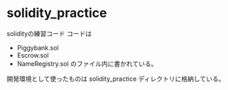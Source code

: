 # solidity_practice

solidityの練習コード
コードは
- Piggybank.sol
- Escrow.sol
- NameRegistry.sol
のファイル内に書かれている。

開発環境として使ったものは solidity_practice ディレクトリに格納している。
